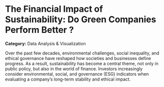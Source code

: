 # The Financial Impact of Sustainability: Do Green Companies Perform Better ?
**Category:** Data Analysis & Visualization

Over the past few decades, environmental challenges, social inequality, and ethical governance have reshaped how societies and businesses define progress. As a result, sustainability has become a central theme, not only in public policy, but also in the world of finance. Investors increasingly consider environmental, social, and governance (ESG) indicators when evaluating a company’s long-term stability and ethical impact.


